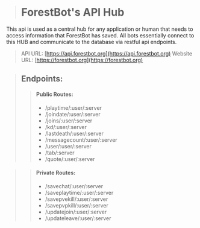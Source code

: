 
> # ForestBot's API Hub


This api is used as a central hub for any application or human that needs to access information that ForestBot has saved.
All bots essentially connect to this HUB and communicate to the database via restful api endpoints.

> API URL: [https://api.forestbot.org](https://api.forestbot.org)
> Website URL: [https://forestbot.org](https://forestbot.org) 


> ## Endpoints:
> > #### Public Routes:
> > - /playtime/:user/:server
> > - /joindate/:user/:server
> > - /joins/:user/:server
> > - /kd/:user/:server
> > - /lastdeath/:user/:server
> > - /messagecount/:user/:server
> > - /user/:user/:server
> > - /tab/:server
> > - /quote/:user/:server

> > #### Private Routes:
> > - /savechat/:user/:server
> > - /saveplaytime/:user/:server
> > - /savepvekill/:user/:server
> > - /savepvpkill/:user/:server
> > - /updatejoin/:user/:server
> > - /updateleave/:user/:server 
